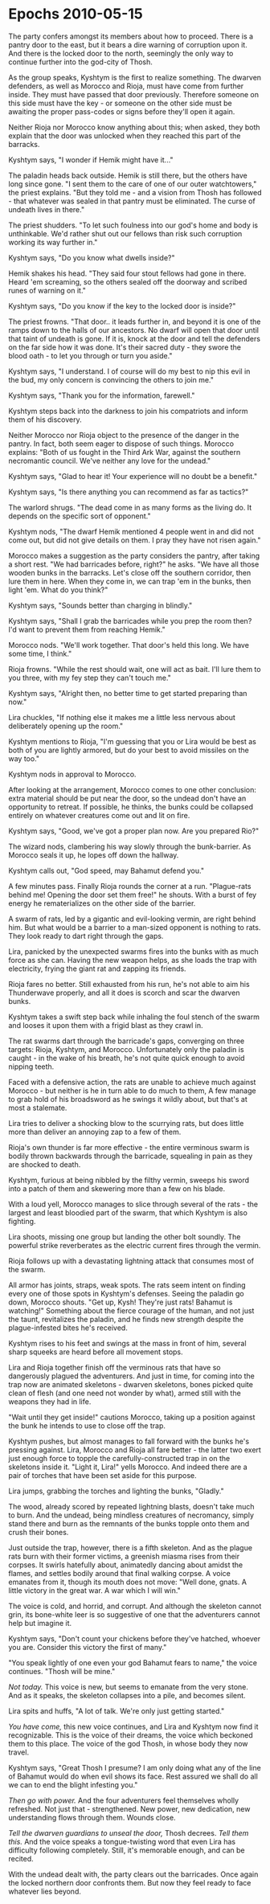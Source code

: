 <!-- TITLE: Epochs 2010-05-15 -->
<!-- SUBTITLE: A game log for Epochs -->

# Epochs 2010-05-15

The party confers amongst its members about how to proceed. There is a pantry door to the east, but it bears a dire warning of corruption upon it. And there is the locked door to the north, seemingly the only way to continue further into the god-city of Thosh.

As the group speaks, Kyshtym is the first to realize something. The dwarven defenders, as well as Morocco and Rioja, must have come from further inside. They must have passed that door previously. Therefore someone on this side must have the key - or someone on the other side must be awaiting the proper pass-codes or signs before they'll open it again.

Neither Rioja nor Morocco know anything about this; when asked, they both explain that the door was unlocked when they reached this part of the barracks.

Kyshtym says, "I wonder if Hemik might have it..."

The paladin heads back outside. Hemik is still there, but the others have long since gone. "I sent them to the care of one of our outer watchtowers," the priest explains. "But they told me - and a vision from Thosh has followed - that whatever was sealed in that pantry must be eliminated. The curse of undeath lives in there."

The priest shudders. "To let such foulness into our god's home and body is unthinkable. We'd rather shut out our fellows than risk such corruption working its way further in."

Kyshtym says, "Do you know what dwells inside?"

Hemik shakes his head. "They said four stout fellows had gone in there. Heard 'em screaming, so the others sealed off the doorway and scribed runes of warning on it."

Kyshtym says, "Do you know if the key to the locked door is inside?"

The priest frowns. "That door.. it leads further in, and beyond it is one of the ramps down to the halls of our ancestors. No dwarf will open that door until that taint of undeath is gone. If it is, knock at the door and tell the defenders on the far side how it was done. It's their sacred duty - they swore the blood oath - to let you through or turn you aside."

Kyshtym says, "I understand. I of course will do my best to nip this evil in the bud, my only concern is convincing the others to join me."

Kyshtym says, "Thank you for the information, farewell."

Kyshtym steps back into the darkness to join his compatriots and inform them of his discovery.

Neither Morocco nor Rioja object to the presence of the danger in the pantry. In fact, both seem eager to dispose of such things. Morocco explains: "Both of us fought in the Third Ark War, against the southern necromantic council. We've neither any love for the undead."

Kyshtym says, "Glad to hear it! Your experience will no doubt be a benefit."

Kyshtym says, "Is there anything you can recommend as far as tactics?"

The warlord shrugs. "The dead come in as many forms as the living do. It depends on the specific sort of opponent."

Kyshtym nods, "The dwarf Hemik mentioned 4 people went in and did not come out, but did not give details on them. I pray they have not risen again."

Morocco makes a suggestion as the party considers the pantry, after taking a short rest. "We had barricades before, right?" he asks. "We have all those wooden bunks in the barracks. Let's close off the southern corridor, then lure them in here. When they come in, we can trap 'em in the bunks, then light 'em. What do you think?"

Kyshtym says, "Sounds better than charging in blindly."

Kyshtym says, "Shall I grab the barricades while you prep the room then? I'd want to prevent them from reaching Hemik."

Morocco nods. "We'll work together. That door's held this long. We have some time, I think."

Rioja frowns. "While the rest should wait, one will act as bait. I'll lure them to you three, with my fey step they can't touch me."

Kyshtym says, "Alright then, no better time to get started preparing than now."

Lira chuckles, "If nothing else it makes me a little less nervous about deliberately opening up the room."

Kyshtym mentions to Rioja, "I'm guessing that you or Lira would be best as both of you are lightly armored, but do your best to avoid missiles on the way too."

Kyshtym nods in approval to Morocco.

After looking at the arrangement, Morocco comes to one other conclusion: extra material should be put near the door, so the undead don't have an opportunity to retreat. If possible, he thinks, the bunks could be collapsed entirely on whatever creatures come out and lit on fire.

Kyshtym says, "Good, we've got a proper plan now. Are you prepared Rio?"

The wizard nods, clambering his way slowly through the bunk-barrier. As Morocco seals it up, he lopes off down the hallway.

Kyshtym calls out, "God speed, may Bahamut defend you."

A few minutes pass. Finally Rioja rounds the corner at a run. "Plague-rats behind me! Opening the door set them free!" he shouts. With a burst of fey energy he rematerializes on the other side of the barrier.

A swarm of rats, led by a gigantic and evil-looking vermin, are right behind him. But what would be a barrier to a man-sized opponent is nothing to rats. They look ready to dart right through the gaps.

Lira, panicked by the unexpected swarms fires into the bunks with as much force as she can. Having the new weapon helps, as she loads the trap with electricity, frying the giant rat and zapping its friends.

Rioja fares no better. Still exhausted from his run, he's not able to aim his Thunderwave properly, and all it does is scorch and scar the dwarven bunks.

Kyshtym takes a swift step back while inhaling the foul stench of the swarm and looses it upon them with a frigid blast as they crawl in.

The rat swarms dart through the barricade's gaps, converging on three targets: Rioja, Kyshtym, and Morocco. Unfortunately only the paladin is caught - in the wake of his breath, he's not quite quick enough to avoid nipping teeth.

Faced with a defensive action, the rats are unable to achieve much against Morocco - but neither is he in turn able to do much to them, A few manage to grab hold of his broadsword as he swings it wildly about, but that's at most a stalemate.

Lira tries to deliver a shocking blow to the scurrying rats, but does little more than deliver an annoying zap to a few of them.

Rioja's own thunder is far more effective - the entire verminous swarm is bodily thrown backwards through the barricade, squealing in pain as they are shocked to death.

Kyshtym, furious at being nibbled by the filthy vermin, sweeps his sword into a patch of them and skewering more than a few on his blade.

With a loud yell, Morocco manages to slice through several of the rats - the largest and least bloodied part of the swarm, that which Kyshtym is also fighting.

Lira shoots, missing one group but landing the other bolt soundly. The powerful strike reverberates as the electric current fires through the vermin.

Rioja follows up with a devastating lightning attack that consumes most of the swarm.

All armor has joints, straps, weak spots. The rats seem intent on finding every one of those spots in Kyshtym's defenses. Seeing the paladin go down, Morocco shouts. "Get up, Kysh! They're just rats! Bahamut is watching!" Something about the fierce courage of the human, and not just the taunt, revitalizes the paladin, and he finds new strength despite the plague-infested bites he's received.

Kyshtym rises to his feet and swings at the mass in front of him, several sharp squeeks are heard before all movement stops.

Lira and Rioja together finish off the verminous rats that have so dangerously plagued the adventurers. And just in time, for coming into the trap now are animated skeletons - dwarven skeletons, bones picked quite clean of flesh (and one need not wonder by what), armed still with the weapons they had in life.

"Wait until they get inside!" cautions Morocco, taking up a position against the bunk he intends to use to close off the trap.

Kyshtym pushes, but almost manages to fall forward with the bunks he's pressing against. Lira, Morocco and Rioja all fare better - the latter two exert just enough force to topple the carefully-constructed trap in on the skeletons inside it. "Light it, Lira!" yells Morocco. And indeed there are a pair of torches that have been set aside for this purpose.

Lira jumps, grabbing the torches and lighting the bunks, "Gladly."

The wood, already scored by repeated lightning blasts, doesn't take much to burn. And the undead, being mindless creatures of necromancy, simply stand there and burn as the remnants of the bunks topple onto them and crush their bones.

Just outside the trap, however, there is a fifth skeleton. And as the plague rats burn with their former victims, a greenish miasma rises from their corpses. It swirls hatefully about, animatedly dancing about amidst the flames, and settles bodily around that final walking corpse. A voice emanates from it, though its mouth does not move: "Well done, gnats. A little victory in the great war. A war which I will win."

The voice is cold, and horrid, and corrupt. And although the skeleton cannot grin, its bone-white leer is so suggestive of one that the adventurers cannot help but imagine it.

Kyshtym says, "Don't count your chickens before they've hatched, whoever you are. Consider this victory the first of many."

"You speak lightly of one even your god Bahamut fears to name," the voice continues. "Thosh will be mine."

_Not today._ This voice is new, but seems to emanate from the very stone. And as it speaks, the skeleton collapses into a pile, and becomes silent.

Lira spits and huffs, "A lot of talk. We're only just getting started."

_You have come,_ this new voice continues, and Lira and Kyshtym now find it recognizable. This is the voice of their dreams, the voice which beckoned them to this place. The voice of the god Thosh, in whose body they now travel.

Kyshtym says, "Great Thosh I presume? I am only doing what any of the line of Bahamut would do when evil shows its face. Rest assured we shall do all we can to end the blight infesting you."

_Then go with power._ And the four adventurers feel themselves wholly refreshed. Not just that - strengthened. New power, new dedication, new understanding flows through them. Wounds close.

_Tell the dwarven guardians to unseal the door,_ Thosh decrees. _Tell them this._ And the voice speaks a tongue-twisting word that even Lira has difficulty following completely. Still, it's memorable enough, and can be recited.

With the undead dealt with, the party clears out the barricades. Once again the locked northern door confronts them. But now they feel ready to face whatever lies beyond.